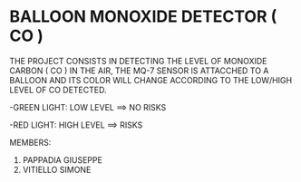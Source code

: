 # BALLOON MONOXIDE DETECTOR ( CO )

THE PROJECT CONSISTS IN DETECTING THE LEVEL OF MONOXIDE CARBON ( CO ) IN THE AIR, THE MQ-7 SENSOR IS ATTACCHED TO A BALLOON AND ITS COLOR WILL CHANGE ACCORDING TO THE LOW/HIGH LEVEL OF CO DETECTED.

-GREEN LIGHT: LOW LEVEL ==> NO RISKS

-RED LIGHT: HIGH LEVEL ==> RISKS

MEMBERS:
1) PAPPADIA GIUSEPPE
2) VITIELLO SIMONE

